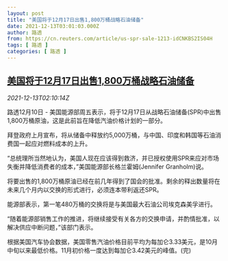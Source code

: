 ```yaml
---
layout: post
title: "美国将于12月17日出售1,800万桶战略石油储备"
date: 2021-12-13T03:01:03.000Z
author: 路透
from: https://cn.reuters.com/article/us-spr-sale-1213-idCNKBS2IS04H
tags: [ 路透 ]
categories: [ 路透 ]
---
```

<!--1639364463000-->
[美国将于12月17日出售1,800万桶战略石油储备](https://cn.reuters.com/article/us-spr-sale-1213-idCNKBS2IS04H)
------

<div>
<div><i>2021-12-13T02:10:14Z</i></div><p>路透12月10日 - 美国能源部周五表示，将于12月17日从战略石油储备(SPR)中出售1,800万桶原油，这是此前旨在降低汽油价格计划的一部分。</p><p>拜登政府上月宣布，将从储备中释放约5,000万桶，与中国、印度和韩国等石油消费国一起应对燃料成本的上升。</p><p>“总统理所当然地认为，美国人现在应该得到救济，并已授权使用SPR来应对市场失衡并降低消费者的成本，”美国能源部长格兰霍姆(Jennifer Granholm)说。</p><p>将要出售的1,800万桶原油已经在前几年得到了国会的批准。剩余的释出数量将在未来几个月内以交换的形式进行，必须连本带利返还SPR。</p><p>能源部表示，第一笔480万桶的交换将是与美国最大石油公司埃克森美孚进行。</p><p>“随着能源部销售工作的推进，将继续接受有关各方的交换申请，并酌情批准，以解决供应中断问题，”该部门表示。</p><p>根据美国汽车协会数据，美国零售汽油价格目前平均为每加仑3.33美元，是10月中旬以来最低价格。11月初价格一度达到每加仑3.42美元的峰值。(完)</p>
</div>

